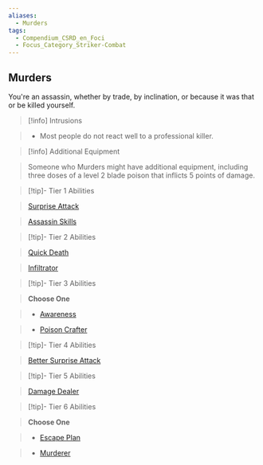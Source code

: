 ```yaml
---
aliases:
  - Murders
tags:
  - Compendium_CSRD_en_Foci
  - Focus_Category_Striker-Combat
---
```

  
    
## Murders    
You're an assassin, whether by trade, by inclination, or because it was that or be killed yourself.    
  
>[!info] Intrusions    
>- Most people do not react well to a professional killer.    
  
>[!info] Additional Equipment    
>Someone who Murders might have additional equipment, including three doses of a level 2 blade poison that inflicts 5 points of damage.    
  
  
>[!tip]- Tier 1 Abilities    
> [Surprise Attack](Surprise-Attack.md)    
> [Assassin Skills](Assassin-Skills.md)    
  
  
>[!tip]- Tier 2 Abilities    
> [Quick Death](Quick-Death.md)    
> [Infiltrator](Infiltrator.md)    
  
  
>[!tip]- Tier 3 Abilities    
> **Choose One**    
>- [Awareness](Awareness.md)    
>- [Poison Crafter](Poison-Crafter.md)    
  
  
>[!tip]- Tier 4 Abilities    
> [Better Surprise Attack](Better-Surprise-Attack.md)    
  
  
>[!tip]- Tier 5 Abilities    
> [Damage Dealer](Damage-Dealer.md)    
  
  
>[!tip]- Tier 6 Abilities    
> **Choose One**    
>- [Escape Plan](Escape-Plan.md)    
>- [Murderer](Murderer.md)